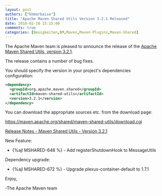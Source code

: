 ```yaml
---
layout: post
authors: ["khmarbaise"]
title: "Apache Maven Shared Utils Version 3.2.1 Released"
date: 2018-02-10 15:15:00
comments: true
categories: [Neuigkeiten,BM,Maven,Maven-Plugins,Maven-Shared]
---
```

The Apache Maven team is pleased to announce the release of the [Apache
Maven Shared Utils, version 3.2.1](https://maven.apache.org/shared/maven-shared-utils/).

The release contains a number of bug fixes.

You should specify the version in your project's dependencies configuration:

``` xml
<dependency>
  <groupId>org.apache.maven.shared</groupId>
  <artifactId>maven-shared-utils</artifactId>
  <version>3.2.1</version>
</dependency>
```

You can download the appropriate sources etc. from the download page:

https://maven.apache.org/shared/maven-shared-utils/download.cgi


<!-- more -->

[Release Notes - Maven Shared Utils - Version 3.2.1](https://issues.apache.org/jira/secure/ReleaseNote.jspa?projectId=12317922&version=12340978)

New Feature:

 * {%ajl MSHARED-648 %} - Add registerShutdownHook to MessageUtils

Dependency upgrade:

 * {%ajl MSHARED-672 %} - Upgrade plexus-container-default to 1.7.1


Enjoy,

-The Apache Maven team
